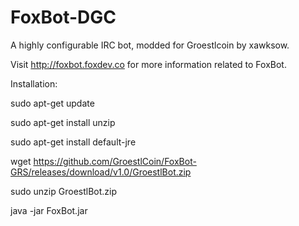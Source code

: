 FoxBot-DGC
======

A highly configurable IRC bot, 
modded for Groestlcoin by xawksow.

Visit http://foxbot.foxdev.co for more information related to FoxBot.

Installation:

sudo apt-get update

sudo apt-get install unzip

sudo apt-get install default-jre

wget https://github.com/GroestlCoin/FoxBot-GRS/releases/download/v1.0/GroestlBot.zip

sudo unzip GroestlBot.zip

java -jar FoxBot.jar
